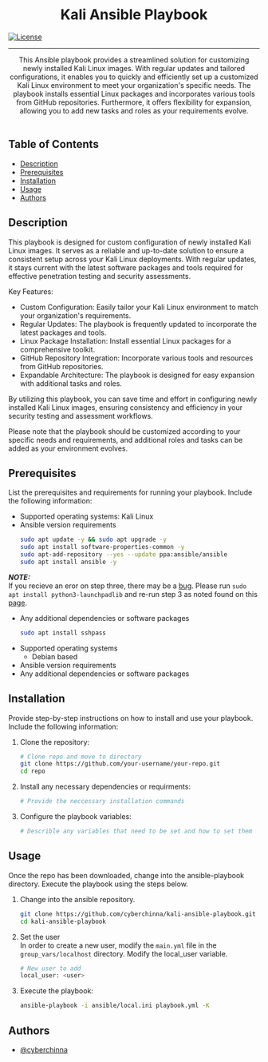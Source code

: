 <h1 align="center">Kali Ansible Playbook</h1> 

[![License](https://img.shields.io/badge/License-MIT-blue.svg)](https://opensource.org/licenses/MIT)

---

<p align="center">  This Ansible playbook provides a streamlined solution for customizing newly installed Kali Linux images. With regular updates and tailored configurations, it enables you to quickly and efficiently set up a customized Kali Linux environment to meet your organization's specific needs. The playbook installs essential Linux packages and incorporates various tools from GitHub repositories. Furthermore, it offers flexibility for expansion, allowing you to add new tasks and roles as your requirements evolve.
 <br><br>
</p>

## Table of Contents
+ [Description](#description)
+ [Prerequisites](#prerequisites)
+ [Installation](#installation)
+ [Usage](#usage)
+ [Authors](#authors)


## Description <a name = "description"></a>

This playbook is designed for custom configuration of newly installed Kali Linux images. It serves as a reliable and up-to-date solution to ensure a consistent setup across your Kali Linux deployments. With regular updates, it stays current with the latest software packages and tools required for effective penetration testing and security assessments.

Key Features:
- Custom Configuration: Easily tailor your Kali Linux environment to match your organization's requirements.
- Regular Updates: The playbook is frequently updated to incorporate the latest packages and tools.
- Linux Package Installation: Install essential Linux packages for a comprehensive toolkit.
- GitHub Repository Integration: Incorporate various tools and resources from GitHub repositories.
- Expandable Architecture: The playbook is designed for easy expansion with additional tasks and roles.

By utilizing this playbook, you can save time and effort in configuring newly installed Kali Linux images, ensuring consistency and efficiency in your security testing and assessment workflows.

Please note that the playbook should be customized according to your specific needs and requirements, and additional roles and tasks can be added as your environment evolves.

## Prerequisites <a name = "prerequiisites"></a>

List the prerequisites and requirements for running your playbook. Include the following information:

- Supported operating systems: Kali Linux
- Ansible version requirements
  ```bash
  sudo apt update -y && sudo apt upgrade -y
  sudo apt install software-properties-common -y
  sudo apt-add-repository --yes --update ppa:ansible/ansible
  sudo apt install ansible -y
  ```
**_NOTE:_**  
 If you recieve an eror on step three, there may be a [bug](https://www.linuxquestions.org/questions/debian-26/debian-bullseye-sid-add-apt-repository-not-working-python-problem-4175720821/#post6403993). Please run `sudo apt install python3-launchpadlib` and re-run step 3 as noted found on this [page](https://www.mail-archive.com/debian-bugs-dist@lists.debian.org/msg1891547.html).
 
- Any additional dependencies or software packages
  ```bash
  sudo apt install sshpass
  ```
- Supported operating systems
    - Debian based
- Ansible version requirements
- Any additional dependencies or software packages

## Installation <a name = "installation"></a>

Provide step-by-step instructions on how to install and use your playbook. Include the following information:

1. Clone the repository:
   ```bash
   # Clone repo and move to directory 
   git clone https://github.com/your-username/your-repo.git
   cd repo
   ```

2. Install any necessary dependencies or requirments:
    ```bash
    # Provide the neccessary installation commands
    ```

3. Configure the playbook variables:
    ```bash
    # Describle any variables that need to be set and how to set them 
    ```

## Usage <a name = "usage"></a>

Once the repo has been downloaded, change into the ansible-playbook directory. Execute the playbook using the steps below.

1. Change into the ansible repository.
    ```bash
    git clone https://github.com/cyberchinna/kali-ansible-playbook.git
    cd kali-ansible-playbook
    ```
2. Set the user  
   In order to create a new user, modify the `main.yml` file in the `group_vars/localhost` directory. Modify the
   local_user variable.
   ```bash
   # New user to add
   local_user: <user>
   ```
3. Execute the playbook:
    ```bash
    ansible-playbook -i ansible/local.ini playbook.yml -K 
    ```


## Authors <a name = "authors"></a>

- [@cyberchinna](https://github.com/cyberchinna) 
 
